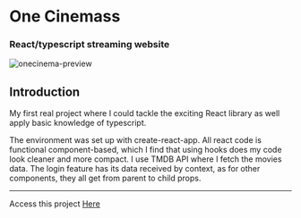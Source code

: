 <h1><name> One Cinemass </name></h1>

<h3> React/typescript streaming website </h2>

![onecinema-preview](https://user-images.githubusercontent.com/87383586/149380024-3315d7ca-88a1-407f-8cef-7204947d4214.png)

<h2> Introduction </h2>
<p> My first real project where I could tackle the exciting React library as well apply basic knowledge of typescript.</p>
<p> 
  The environment was set up with create-react-app. All react code is functional component-based, which I find that using hooks does my code look cleaner and more compact.
  I use TMDB API where I fetch the movies data. The login feature has its data received by context, as for other components, they all get from parent to child props.
</p>

<hr>
Access this project <a href="https://pedantic-northcutt-1aa55c.netlify.app" target="_blank">Here</a>
